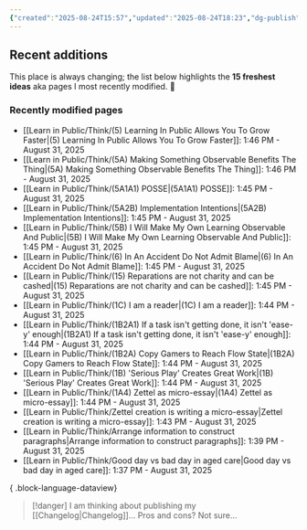 ```yaml
---
{"created":"2025-08-24T15:57","updated":"2025-08-24T18:23","dg-publish":true,"noteIcon":"signpost","dg-path":"Recent Plantings.md","permalink":"/recent-plantings/","dgPassFrontmatter":true}
---
```


## Recent additions 

This place is always changing; the list below highlights the **15 freshest ideas** aka pages I most recently modified. 🍃

### Recently modified pages
- [[Learn in Public/Think/(5) Learning In Public Allows You To Grow Faster\|(5) Learning In Public Allows You To Grow Faster]]: 1:46 PM - August 31, 2025
- [[Learn in Public/Think/(5A) Making Something Observable Benefits The Thing\|(5A) Making Something Observable Benefits The Thing]]: 1:46 PM - August 31, 2025
- [[Learn in Public/Think/(5A1A1) POSSE\|(5A1A1) POSSE]]: 1:45 PM - August 31, 2025
- [[Learn in Public/Think/(5A2B) Implementation Intentions\|(5A2B) Implementation Intentions]]: 1:45 PM - August 31, 2025
- [[Learn in Public/Think/(5B) I Will Make My Own Learning Observable And Public\|(5B) I Will Make My Own Learning Observable And Public]]: 1:45 PM - August 31, 2025
- [[Learn in Public/Think/(6) In An Accident Do Not Admit Blame\|(6) In An Accident Do Not Admit Blame]]: 1:45 PM - August 31, 2025
- [[Learn in Public/Think/(15) Reparations are not charity and can be cashed\|(15) Reparations are not charity and can be cashed]]: 1:45 PM - August 31, 2025
- [[Learn in Public/Think/(1C) I am a reader\|(1C) I am a reader]]: 1:44 PM - August 31, 2025
- [[Learn in Public/Think/(1B2A1) If a task isn't getting done, it isn't 'ease-y' enough\|(1B2A1) If a task isn't getting done, it isn't 'ease-y' enough]]: 1:44 PM - August 31, 2025
- [[Learn in Public/Think/(1B2A) Copy Gamers to Reach Flow State\|(1B2A) Copy Gamers to Reach Flow State]]: 1:44 PM - August 31, 2025
- [[Learn in Public/Think/(1B) 'Serious Play' Creates Great Work\|(1B) 'Serious Play' Creates Great Work]]: 1:44 PM - August 31, 2025
- [[Learn in Public/Think/(1A4) Zettel as micro-essay\|(1A4) Zettel as micro-essay]]: 1:44 PM - August 31, 2025
- [[Learn in Public/Think/Zettel creation is writing a micro-essay\|Zettel creation is writing a micro-essay]]: 1:43 PM - August 31, 2025
- [[Learn in Public/Think/Arrange information to construct  paragraphs\|Arrange information to construct  paragraphs]]: 1:39 PM - August 31, 2025
- [[Learn in Public/Think/Good day vs bad day in aged care\|Good day vs bad day in aged care]]: 1:37 PM - August 31, 2025

{ .block-language-dataview}

> [!danger] I am thinking about publishing my [[Changelog\|Changelog]]... 
> Pros and cons? Not sure...


